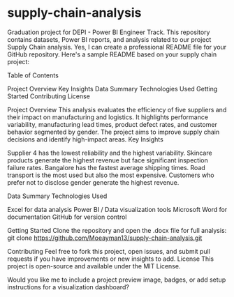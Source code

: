 # supply-chain-analysis
Graduation project for DEPI - Power BI Engineer Track.   This repository contains datasets, Power BI reports, and analysis related to our project Supply Chain analysis.
Yes, I can create a professional README file for your GitHub repository. Here's a sample README based on your supply chain project:


Table of Contents

Project Overview
Key Insights
Data Summary
Technologies Used
Getting Started
Contributing
License

Project Overview
This analysis evaluates the efficiency of five suppliers and their impact on manufacturing and logistics. It highlights performance variability, manufacturing lead times, product defect rates, and customer behavior segmented by gender. The project aims to improve supply chain decisions and identify high-impact areas.
Key Insights

Supplier 4 has the lowest reliability and the highest variability.
Skincare products generate the highest revenue but face significant inspection failure rates.
Bangalore has the fastest average shipping times.
Road transport is the most used but also the most expensive.
Customers who prefer not to disclose gender generate the highest revenue.

Data Summary
Technologies Used

Excel for data analysis
Power BI / Data visualization tools
Microsoft Word for documentation
GitHub for version control

Getting Started
Clone the repository and open the .docx file for full analysis:
git clone https://github.com/Moeayman13/supply-chain-analysis.git

Contributing
Feel free to fork this project, open issues, and submit pull requests if you have improvements or new insights to add.
License
This project is open-source and available under the MIT License.

Would you like me to include a project preview image, badges, or add setup instructions for a visualization dashboard?
